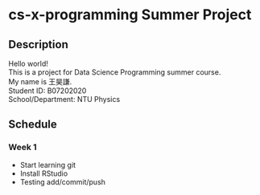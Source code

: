 # cs-x-programming Summer Project

## Description

Hello world! <br>
This is a project for Data Science Programming summer course. <br>
My name is 王昊謙. <br>
Student ID: B07202020 <br>
School/Department: NTU Physics <br>


## Schedule

### Week 1

- Start learning git
- Install RStudio
- Testing add/commit/push
